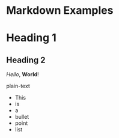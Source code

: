 # Markdown Examples
# Heading 1
## Heading 2

*Hello*, **World**!

plain-text
* This
* is
* a
* bullet
* point
* list
